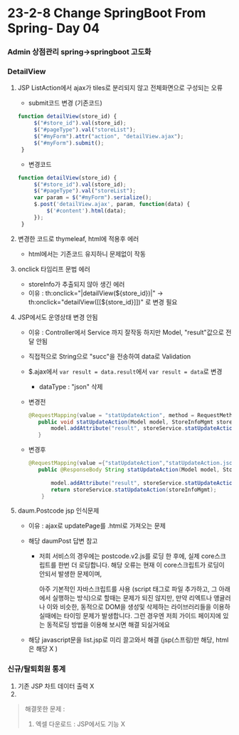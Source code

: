# 23-2-8 Change SpringBoot From Spring- Day 04

### Admin 상점관리 spring->springboot 고도화

### DetailView

1. JSP ListAction에서 ajax가 tiles로 분리되지 않고 전체화면으로 구성되는 오류

   - submit코드 변경 (기존코드)

   ```javascript
   function detailView(store_id) {
   		$("#store_id").val(store_id);
   		$("#pageType").val("storeList");
   		$("#myForm").attr("action", "detailView.ajax");
   		$("#myForm").submit();
   	}
   ```

   - 변경코드

   ```javascript
   function detailView(store_id) {
   		$("#store_id").val(store_id);
   		$("#pageType").val("storeList");
   		var param = $("#myForm").serialize();
   		$.post('detailView.ajax', param, function(data) {
   			$('#content').html(data);
   		});
   	}
   ```

2. 변경한 코드로 thymeleaf, html에 적용후 에러

   - html에서는 기존코드 유지하니 문제없이 작동

3. onclick 타임리프 문법 에러

   - storeInfo가 추출되지 않아 생긴 에러
   - 이유 : th:onclick="|detailView(${store_id})|" -> th:onclick="detailView([[${store_id}]])" 로 변경 필요

4. JSP에서도 운영상태 변경 안됨

   - 이유 : Controller에서 Service 까지 잘작동 하지만 Model, "result"값으로 전달 안됨

   - 직접적으로 String으로 "succ"을 전송하여 data로 Validation

   - $.ajax에서 `var result = data.result`에서 `var result = data`로 변경

     - dataType : "json" 삭제

   - 변경전

     ```java
     @RequestMapping(value = "statUpdateAction", method = RequestMethod.POST)
     	public void statUpdateAction(Model model, StoreInfoMgmt storeInfoMgmt) {
     		model.addAttribute("result", storeService.statUpdateAction(storeInfoMgmt));
     	}
     ```

   - 변경후

     ```java
     @RequestMapping(value ={"statUpdateAction","statUpdateAction.json"}, method = RequestMethod.POST)
     	public @ResponseBody String statUpdateAction(Model model, StoreInfoMgmt storeInfoMgmt) {
     		
     		model.addAttribute("result", storeService.statUpdateAction(storeInfoMgmt));
     		return storeService.statUpdateAction(storeInfoMgmt);
         }
     ```

5. daum.Postcode jsp 인식문제

   - 이유 : ajax로 updatePage를 .html로 가져오는 문제

   - 해당 daumPost 답변 참고

     - 저희 서비스의 경우에는 postcode.v2.js를 로딩 한 후에, 실제 core스크립트를 한번 더 로딩합니다.
       해당 오류는 현재 이 core스크립트가 로딩이 안되서 발생한 문제이며,

       아주 기본적인 자바스크립트를 사용 (script 태그로 파일 추가하고, 그 아래에서 실행하는 방식)으로 할때는 문제가 되진 않지만, 만약 리엑트나 앵귤러나 이와 비슷한, 동적으로 DOM을 생성및 삭제하는 라이브러리들을 이용하실때에는 타이밍 문제가 발생합니다. 그런 경우엔 저희 가이드 페이지에 있는 동적로딩 방법을 이용해 보시면 해결 되실거에요

   - 해당 javascript문을 list.jsp로 미리 끌고와서 해결 (jsp(스프링)만 해당, html은 해당 X )

### 신규/탈퇴회원 통계

1. 기존 JSP 차트 데이터 출력 X 
2. 

> 해결못한 문제 : 
>
> 1. 엑셀 다운로드 : JSP에서도 기능 X  
